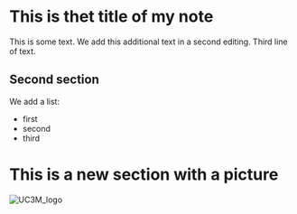 # This is thet title of my **note**

This is some text.
We add this additional text in a second editing.
Third line of text.


## Second section
We add a list:
- first
- second
- third

# This is a new section with a picture
![UC3M_logo](https://www.uc3m.es/ss/Satellite?blobcol=urldata&blobkey=id&blobtable=MungoBlobs&blobwhere=1371552353583&ssbinary=true)

